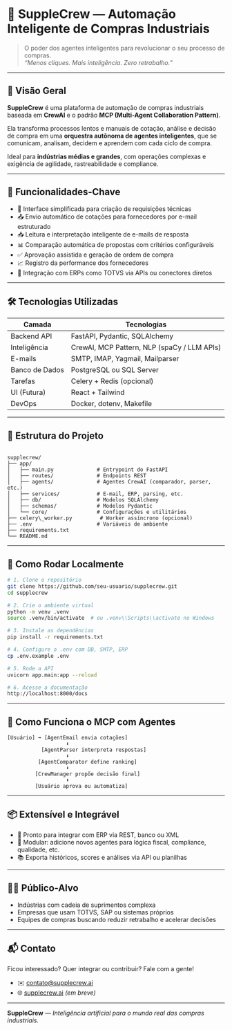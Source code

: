 # 🤖 SuppleCrew — Automação Inteligente de Compras Industriais

> O poder dos agentes inteligentes para revolucionar o seu processo de compras.  
> _“Menos cliques. Mais inteligência. Zero retrabalho.”_

---

## 🚀 Visão Geral

**SuppleCrew** é uma plataforma de automação de compras industriais baseada em **CrewAI** e o padrão **MCP (Multi-Agent Collaboration Pattern)**.

Ela transforma processos lentos e manuais de cotação, análise e decisão de compra em uma **orquestra autônoma de agentes inteligentes**, que se comunicam, analisam, decidem e aprendem com cada ciclo de compra.

Ideal para **indústrias médias e grandes**, com operações complexas e exigência de agilidade, rastreabilidade e compliance.

---

## 🧠 Funcionalidades-Chave

- 🧾 Interface simplificada para criação de requisições técnicas  
- 📤 Envio automático de cotações para fornecedores por e-mail estruturado  
- 📥 Leitura e interpretação inteligente de e-mails de resposta  
- 📊 Comparação automática de propostas com critérios configuráveis  
- ✅ Aprovação assistida e geração de ordem de compra  
- 📈 Registro da performance dos fornecedores  
- 🔌 Integração com ERPs como TOTVS via APIs ou conectores diretos  

---

## 🛠️ Tecnologias Utilizadas

| Camada         | Tecnologias                                |
|----------------|---------------------------------------------|
| Backend API    | FastAPI, Pydantic, SQLAlchemy               |
| Inteligência   | CrewAI, MCP Pattern, NLP (spaCy / LLM APIs) |
| E-mails        | SMTP, IMAP, Yagmail, Mailparser             |
| Banco de Dados | PostgreSQL ou SQL Server                    |
| Tarefas        | Celery + Redis (opcional)                   |
| UI (Futura)    | React + Tailwind                            |
| DevOps         | Docker, dotenv, Makefile                    |

---

## 🧬 Estrutura do Projeto

```

supplecrew/
├── app/
│   ├── main.py              # Entrypoint do FastAPI
│   ├── routes/              # Endpoints REST
│   ├── agents/              # Agentes CrewAI (comparador, parser, etc.)
│   ├── services/            # E-mail, ERP, parsing, etc.
│   ├── db/                  # Modelos SQLAlchemy
│   ├── schemas/             # Modelos Pydantic
│   └── core/                # Configurações e utilitários
├── celery\_worker.py         # Worker assíncrono (opcional)
├── .env                     # Variáveis de ambiente
├── requirements.txt
└── README.md

````

---

## 🔧 Como Rodar Localmente

```bash
# 1. Clone o repositório
git clone https://github.com/seu-usuario/supplecrew.git
cd supplecrew

# 2. Crie o ambiente virtual
python -m venv .venv
source .venv/bin/activate  # ou .venv\\Scripts\\activate no Windows

# 3. Instale as dependências
pip install -r requirements.txt

# 4. Configure o .env com DB, SMTP, ERP
cp .env.example .env

# 5. Rode a API
uvicorn app.main:app --reload

# 6. Acesse a documentação
http://localhost:8000/docs
````

---

## 🧠 Como Funciona o MCP com Agentes

```
[Usuário] ➡️ [AgentEmail envia cotações]
                   ⬇️
           [AgentParser interpreta respostas]
                   ⬇️
          [AgentComparator define ranking]
                   ⬇️
         [CrewManager propõe decisão final]
                   ⬇️
         [Usuário aprova ou automatiza]
```

---

## 📦 Extensível e Integrável

* 🔌 Pronto para integrar com ERP via REST, banco ou XML
* 🧩 Modular: adicione novos agentes para lógica fiscal, compliance, qualidade, etc.
* 📚 Exporta históricos, scores e análises via API ou planilhas

---

## 👨‍💼 Público-Alvo

* Indústrias com cadeia de suprimentos complexa
* Empresas que usam TOTVS, SAP ou sistemas próprios
* Equipes de compras buscando reduzir retrabalho e acelerar decisões

---

## 📬 Contato

Ficou interessado? Quer integrar ou contribuir? Fale com a gente!

* ✉️ [contato@supplecrew.ai](mailto:contato@supplecrew.ai)
* 🌐 [supplecrew.ai](https://supplecrew.ai) *(em breve)*

---

**SuppleCrew** — *Inteligência artificial para o mundo real das compras industriais.*

